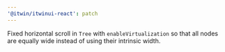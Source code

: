 ```yaml
---
'@itwin/itwinui-react': patch
---
```


Fixed horizontal scroll in `Tree` with `enableVirtualization` so that all nodes are equally wide instead of using their intrinsic width.
